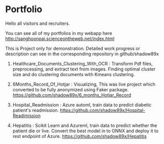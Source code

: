 # Portfolio
Hello all visitors and recruiters.

You can see all of my portfolios in my webapp here
http://sanghoonpai.scienceontheweb.net/index.html

This is Project only for demonstration.
Detailed work progress or description can see in the corresponding repository in github/shadow89x

1. Healthcare_Documents_Clustering_With_OCR : Transform Pdf files, preprocessing, and extract text from images. Finding optimal cluster size and do clustering documents with Kmeans clustering.

2. 6Months_Record_Of_Hotjar : Visualizing, This was live project which converted to be fully anonymized using Faker package.
https://github.com/shadow89x/6_months_Hotjar_Record

3. Hospital_Readmission : Azure automl, train data to predict diabetic patient's readmission.
https://github.com/shadow89x/Hospital-Readimission

4. Hepatitis : Scikit Learn and Azureml, train data to predict whether the patient die or live. Convert the best model in to ONNX and deploy it to rest endpoint of Azure.
https://github.com/shadow89x/Hepatitis                              
